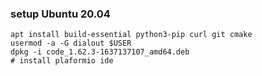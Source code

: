 
### setup Ubuntu 20.04

	apt install build-essential python3-pip curl git cmake
	usermod -a -G dialout $USER
	dpkg -i code_1.62.3-1637137107_amd64.deb
	# install plaformio ide


